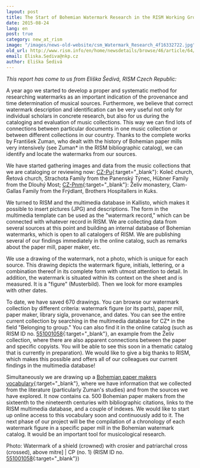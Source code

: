 ```yaml
---
layout: post
title: The Start of Bohemian Watermark Research in the RISM Working Group in Prague (National Library of the Czech Republic)
date: 2015-08-24
lang: en
post: true
category: new_at_rism
image: "/images/news-old-website/csm_Watermark_Research_4f16332722.jpg"
old_url: http://www.rism.info/en/home/newsdetails/browse/46/article/64/the-start-of-bohemian-watermark-research-in-the-rism-working-group-in-prague-national-library-of-th.html
email: Eliska.Sediva@nkp.cz
author: Eliška Šedivá
---
```


_This report has come to us from Eliška Šedivá, RISM Czech Republic:_


A year ago we started to develop a proper and systematic method for researching watermarks as an important indication of the provenance and time determination of musical sources. Furthermore, we believe that correct watermark description and identification can be very useful not only for individual scholars in concrete research, but also for us during the cataloging and evaluation of music collections. This way we can find lots of connections between particular documents in one music collection or between different collections in our country. Thanks to the complete works by František Zuman, who dealt with the history of Bohemian paper mills very intensively (see Zuman\* in the RISM bibliographic catalog), we can identify and locate the watermarks from our sources.

We have started gathering images and data from the music collections that we are cataloging or reviewing now: [CZ-Pu](https://opac.rism.info/search?View=rism&siglum=CZ-Pu){:target="_blank"}: Koleč church, Řetová church, Strachota Family from the Panenský Týnec, Hübner Family from the Dlouhý Most; [CZ-Pnm](https://opac.rism.info/search?View=rism&siglum=CZ-Pnm){:target="_blank"}: Želiv monastery, Clam-Gallas Family from the Frýdlant, Brothers Hospitallers in Kuks.

We turned to RISM and the multimedia database in Kallisto, which makes it possible to insert pictures (JPG) and descriptions. The form in the multimedia template can be used as the "watermark record," which can be connected with whatever record in RISM. We are collecting data from several sources at this point and building an internal database of Bohemian watermarks, which is open to all catalogers of RISM. We are publishing several of our findings immediately in the online catalog, such as remarks about the paper mill, paper maker, etc.

We use a drawing of the watermark, not a photo, which is unique for each source. This drawing depicts the watermark figure, initials, lettering, or a combination thereof in its complete form with utmost attention to detail. In addition, the watermark is situated within its context on the sheet and is measured. It is a "figure" (Musterbild). Then we look for more examples with other dates.

To date, we have saved 670 drawings. You can browse our watermark collection by different criteria: watermark figure (or its parts), paper mill, paper maker, library sigla, provenance, and dates. You can see the entire current collection by searching in the multimedia database for CZ\* in the field "Belonging to group." You can also find it in the online catalog (such as RISM ID no. [551001058](https://opac.rism.info/search?id=551001058){:target="_blank"}, an example from the Želiv collection, where there are also apparent connections between the paper and specific copyists. You will be able to see this soon in a thematic catalog that is currently in preparation). We would like to give a big thanks to RISM, which makes this possible and offers all of our colleagues our current findings in the multimedia database!

Simultaneously we are drawing up a [Bohemian paper makers vocabulary](http://www.nkp.cz/soubory/ostatni/bohemian_papermakers_vocabulary.pdf){:target="_blank"}, where we have information that we collected from the literature (particularly Zuman's studies) and from the sources we have explored. It now contains ca. 500 Bohemian paper makers from the sixteenth to the nineteenth centuries with bibliographic citations, links to the RISM multimedia database, and a couple of indexes. We would like to start up online access to this vocabulary soon and continuously add to it. The next phase of our project will be the compilation of a chronology of each watermark figure in a specific paper mill in the Bohemian watermark catalog. It would be an important tool for musicological research.

Photo: Watermark of a shield (crowned) with crosier and patriarchal cross (crossed), above mitre] | CP (no. 1) (RISM ID no. [551001058](https://opac.rism.info/search?id=551001058){:target="_blank"})